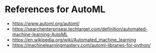 # References for AutoML

- https://www.automl.org/automl/
- https://searchenterpriseai.techtarget.com/definition/automated-machine-learning-AutoML
- https://en.wikipedia.org/wiki/Automated_machine_learning
- https://machinelearningmastery.com/automl-libraries-for-python/